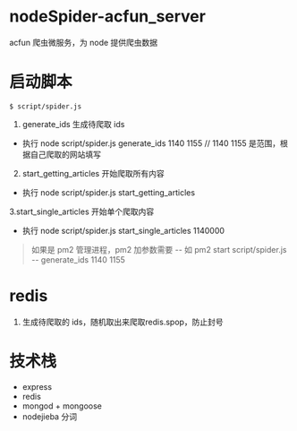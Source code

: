 # nodeSpider-acfun_server
acfun 爬虫微服务，为 node 提供爬虫数据

# 启动脚本
```
$ script/spider.js
```
1. generate_ids           生成待爬取 ids
- 执行 node script/spider.js generate_ids 1140 1155    //  1140 1155  是范围，根据自己爬取的网站填写

2. start_getting_articles 开始爬取所有内容
- 执行  node script/spider.js start_getting_articles

3.start_single_articles  开始单个爬取内容
- 执行  node script/spider.js start_single_articles 1140000

> 如果是 pm2 管理进程，pm2 加参数需要 --
> 如 pm2 start script/spider.js -- generate_ids 1140 1155

# redis 
1. 生成待爬取的 ids，随机取出来爬取redis.spop，防止封号

# 技术栈
- express
- redis
- mongod + mongoose
- nodejieba 分词
